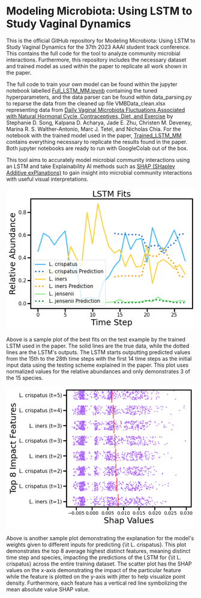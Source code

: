 # Modeling Microbiota: Using LSTM to Study Vaginal Dynamics
This is the official GitHub repository for Modeling Microbiota: Using LSTM to Study Vaginal Dynamics for the 37th 2023 AAAI student track conference. This contains the full code for the tool to analyze community microbial interactions. Furthermore, this repository includes the necessary dataset and trained model as used within the paper to replicate all work shown in the paper.

The full code to train your own model can be found within the jupyter notebook labelled <a href="https://colab.research.google.com/github/JasChia/LSTM-MM/blob/4fd6dfc42fbf37050190c91c601525839436c0b7/Full_LSTM_MM.ipynb">Full_LSTM_MM.ipynb</a> containing the tuned hyperparameters, and the data parser can be found within data_parsing.py to reparse the data from the cleaned up file VMBData_clean.xlsx representing data from <a href="https://journals.asm.org/doi/10.1128/mSphere.00593-20">Daily Vaginal Microbiota Fluctuations Associated with Natural Hormonal Cycle, Contraceptives, Diet, and Exercise</a> by Stephanie D. Song, Kalpana D. Acharya, Jade E. Zhu, Christen M. Deveney, Marina R. S. Walther-Antonio, Marc J. Tetel, and Nicholas Chia. For the notebook with the trained model used in the paper, <a href="https://colab.research.google.com/github/JasChia/LSTM-MM/blob/main/Trained_LSTM_MM.ipynb">Trained_LSTM_MM</a> contains everything necessary to replicate the results found in the paper. Both jupyter notebooks are ready to run with GoogleColab out of the box.

This tool aims to accurately model microbial community interactions using an LSTM and take Explainability AI methods such as <a href="https://proceedings.neurips.cc/paper/2017/hash/8a20a8621978632d76c43dfd28b67767-Abstract.html">SHAP (SHapley Additive exPlanations)</a> to gain insight into microbial community interactions with useful visual interpretations.

<img src="LSTM_Plots/LSTMBestFitPlot.png">

Above is a sample plot of the best fits on the test example by the trained LSTM used in the paper. The solid lines are the true data, while the dotted lines are the LSTM's outputs. The LSTM starts outputting predicted values from the 15th to the 28th time steps with the first 14 time steps as the initial input data using the testing scheme explained in the paper. This plot uses normalized values for the relative abundances and only demonstrates 3 of the 15 species.

<img src="LSTM_Plots/MAVFinalSHAPL_crispatus.png">

Above is another sample plot demonstrating the explanation for the model's weights given to different inputs for predicting {\it L. crispatus}. This plot demonstrates the top 8 average highest distinct features, meaning distinct time step and species, impacting the predictions of the LSTM for {\it L. crispatus} across the entire training dataset. The scatter plot has the SHAP values on the x-axis demonstrating the impact of the particular feature while the feature is plotted on the y-axis with jitter to help visualize point density. Furthermore, each feature has  a vertical red line symbolizing the mean absolute value SHAP value.
